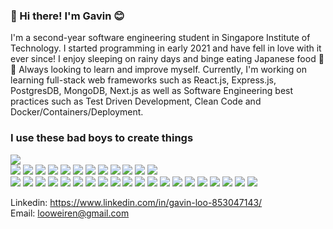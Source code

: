 ### 👋 Hi there! I'm Gavin :blush:

I'm a second-year software engineering student in Singapore Institute of Technology. I started programming in early 2021 and have fell in love with it ever since! I enjoy sleeping on rainy days and binge eating Japanese food :sushi::sleeping: Always looking to learn and improve myself. Currently, I'm working on learning full-stack web frameworks such as React.js, Express.js, PostgresDB, MongoDB, Next.js as well as Software Engineering best practices such as Test Driven Development, Clean Code and Docker/Containers/Deployment.

### I use these bad boys to create things

<img src="https://img.shields.io/badge/HTML5-E34F26?style=for-the-badge&logo=html5&logoColor=white"/><nobr>
<img src="https://img.shields.io/badge/CSS3-1572B6?style=for-the-badge&logo=css3&logoColor=white"/>
<img src="https://img.shields.io/badge/Sass-CC6699?style=for-the-badge&logo=sass&logoColor=white"/>
<img src="https://img.shields.io/badge/tailwindcss-%2338B2AC.svg?style=for-the-badge&logo=tailwind-css&logoColor=white"/>
<img src="https://img.shields.io/badge/JavaScript-323330?style=for-the-badge&logo=javascript&logoColor=F7DF1E"/>
<img src="https://img.shields.io/badge/node.js-6DA55F?style=for-the-badge&logo=node.js&logoColor=white"/>
<img src="https://img.shields.io/badge/Express.js-000000?style=for-the-badge&logo=express&logoColor=white"/>
<img src="https://img.shields.io/badge/Next-black?style=for-the-badge&logo=next.js&logoColor=white"/><nobr>
<img src="https://img.shields.io/badge/React-20232A?style=for-the-badge&logo=react&logoColor=61DAFB"/><nobr>
<img src="https://img.shields.io/badge/NPM-%23000000.svg?style=for-the-badge&logo=npm&logoColor=white"/><nobr>
<img src="https://img.shields.io/badge/MUI-%230081CB.svg?style=for-the-badge&logo=mui&logoColor=white"/><nobr>
<img src="https://img.shields.io/badge/redux-%23593d88.svg?style=for-the-badge&logo=redux&logoColor=white"/><nobr>
<img src="https://img.shields.io/badge/webpack-%238DD6F9.svg?style=for-the-badge&logo=webpack&logoColor=black"/><nobr>
<img src="https://img.shields.io/badge/json-5E5C5C?style=for-the-badge&logo=json&logoColor=white"/>
<img src="https://img.shields.io/badge/Postman-FF6C37?style=for-the-badge&logo=Postman&logoColor=white"/>
<img src="https://img.shields.io/badge/postgres-%23316192.svg?style=for-the-badge&logo=postgresql&logoColor=white"/>
<img src="https://img.shields.io/badge/MongoDB-4EA94B?style=for-the-badge&logo=mongodb&logoColor=white"/>
<img src="https://img.shields.io/badge/MySQL-005C84?style=for-the-badge&logo=mysql&logoColor=white"/>
<img src="https://img.shields.io/badge/Python-FFD43B?style=for-the-badge&logo=python&logoColor=blue"/>
<img src="https://img.shields.io/badge/Selenium-43B02A?style=for-the-badge&logo=Selenium&logoColor=white"/>
<img src="https://img.shields.io/badge/-jest-%23C21325?style=for-the-badge&logo=jest&logoColor=white"/>
<img src="https://img.shields.io/badge/-TestingLibrary-%23E33332?style=for-the-badge&logo=testing-library&logoColor=white"/>
<img src="https://img.shields.io/badge/Pandas-2C2D72?style=for-the-badge&logo=pandas&logoColor=white"/>
<img src="https://img.shields.io/badge/C%2B%2B-00599C?style=for-the-badge&logo=c%2B%2B&logoColor=white"/>
<img src="https://img.shields.io/badge/C-00599C?style=for-the-badge&logo=c&logoColor=white"/>
<img src="https://img.shields.io/badge/Java-ED8B00?style=for-the-badge&logo=java&logoColor=white"/>
<img src="https://img.shields.io/badge/Visual_Studio_Code-0078D4?style=for-the-badge&logo=visual%20studio%20code&logoColor=white"/>
<img src="https://img.shields.io/badge/Heroku-430098?style=for-the-badge&logo=heroku&logoColor=white"/>
<img src="https://img.shields.io/badge/GIT-E44C30?style=for-the-badge&logo=git&logoColor=white"/>
<img src="https://img.shields.io/badge/bitbucket-%230047B3.svg?style=for-the-badge&logo=bitbucket&logoColor=white"/>
<img src="https://img.shields.io/badge/github-%23121011.svg?style=for-the-badge&logo=github&logoColor=white"/>
<img src="https://img.shields.io/badge/jira-%230A0FFF.svg?style=for-the-badge&logo=jira&logoColor=white"/>
<img src="https://img.shields.io/badge/Linux-FCC624?style=for-the-badge&logo=linux&logoColor=black"/>

Linkedin: https://www.linkedin.com/in/gavin-loo-853047143/ <br>
Email: looweiren@gmail.com

